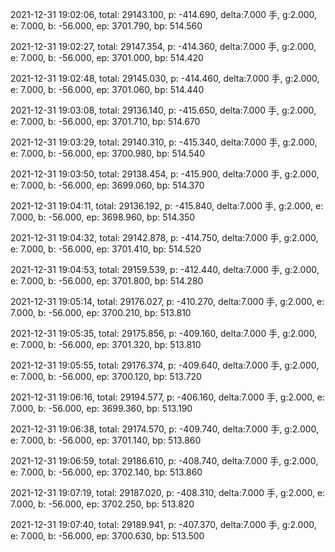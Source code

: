 2021-12-31 19:02:06, total: 29143.100, p: -414.690, delta:7.000 手, g:2.000, e: 7.000, b: -56.000, ep: 3701.790, bp: 514.560

2021-12-31 19:02:27, total: 29147.354, p: -414.360, delta:7.000 手, g:2.000, e: 7.000, b: -56.000, ep: 3701.000, bp: 514.420

2021-12-31 19:02:48, total: 29145.030, p: -414.460, delta:7.000 手, g:2.000, e: 7.000, b: -56.000, ep: 3701.060, bp: 514.440

2021-12-31 19:03:08, total: 29136.140, p: -415.650, delta:7.000 手, g:2.000, e: 7.000, b: -56.000, ep: 3701.710, bp: 514.670

2021-12-31 19:03:29, total: 29140.310, p: -415.340, delta:7.000 手, g:2.000, e: 7.000, b: -56.000, ep: 3700.980, bp: 514.540

2021-12-31 19:03:50, total: 29138.454, p: -415.900, delta:7.000 手, g:2.000, e: 7.000, b: -56.000, ep: 3699.060, bp: 514.370

2021-12-31 19:04:11, total: 29136.192, p: -415.840, delta:7.000 手, g:2.000, e: 7.000, b: -56.000, ep: 3698.960, bp: 514.350

2021-12-31 19:04:32, total: 29142.878, p: -414.750, delta:7.000 手, g:2.000, e: 7.000, b: -56.000, ep: 3701.410, bp: 514.520

2021-12-31 19:04:53, total: 29159.539, p: -412.440, delta:7.000 手, g:2.000, e: 7.000, b: -56.000, ep: 3701.800, bp: 514.280

2021-12-31 19:05:14, total: 29176.027, p: -410.270, delta:7.000 手, g:2.000, e: 7.000, b: -56.000, ep: 3700.210, bp: 513.810

2021-12-31 19:05:35, total: 29175.856, p: -409.160, delta:7.000 手, g:2.000, e: 7.000, b: -56.000, ep: 3701.320, bp: 513.810

2021-12-31 19:05:55, total: 29176.374, p: -409.640, delta:7.000 手, g:2.000, e: 7.000, b: -56.000, ep: 3700.120, bp: 513.720

2021-12-31 19:06:16, total: 29194.577, p: -406.160, delta:7.000 手, g:2.000, e: 7.000, b: -56.000, ep: 3699.360, bp: 513.190

2021-12-31 19:06:38, total: 29174.570, p: -409.740, delta:7.000 手, g:2.000, e: 7.000, b: -56.000, ep: 3701.140, bp: 513.860

2021-12-31 19:06:59, total: 29186.610, p: -408.740, delta:7.000 手, g:2.000, e: 7.000, b: -56.000, ep: 3702.140, bp: 513.860

2021-12-31 19:07:19, total: 29187.020, p: -408.310, delta:7.000 手, g:2.000, e: 7.000, b: -56.000, ep: 3702.250, bp: 513.820

2021-12-31 19:07:40, total: 29189.941, p: -407.370, delta:7.000 手, g:2.000, e: 7.000, b: -56.000, ep: 3700.630, bp: 513.500